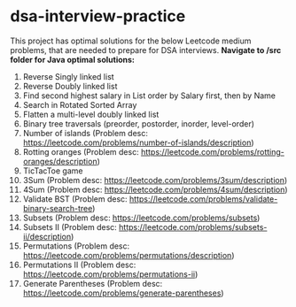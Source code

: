 # dsa-interview-practice
This project has optimal solutions for the below Leetcode medium problems, that are needed to prepare for DSA interviews.
**Navigate to /src folder for Java optimal solutions:**

1. Reverse Singly linked list
2. Reverse Doubly linked list
3. Find second highest salary in List<Person> order by Salary first, then by Name
4. Search in Rotated Sorted Array
5. Flatten a multi-level doubly linked list
6. Binary tree traversals (preorder, postorder, inorder, level-order)
7. Number of islands (Problem desc: https://leetcode.com/problems/number-of-islands/description)
8. Rotting oranges (Problem desc: https://leetcode.com/problems/rotting-oranges/description)
9. TicTacToe game
10. 3Sum (Problem desc: https://leetcode.com/problems/3sum/description)
11. 4Sum (Problem desc: https://leetcode.com/problems/4sum/description)
12. Validate BST (Problem desc: https://leetcode.com/problems/validate-binary-search-tree)
13. Subsets (Problem desc: https://leetcode.com/problems/subsets)
14. Subsets II (Problem desc: https://leetcode.com/problems/subsets-ii/description)
15. Permutations (Problem desc: https://leetcode.com/problems/permutations/description)
16. Permutations II (Problem desc: https://leetcode.com/problems/permutations-ii)
17. Generate Parentheses (Problem desc: https://leetcode.com/problems/generate-parentheses)
